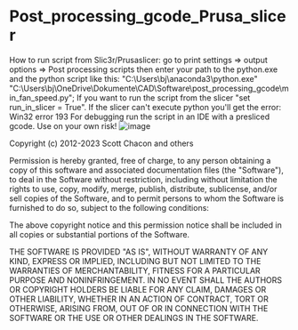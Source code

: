 # Post_processing_gcode_Prusa_slicer
How to run script from Slic3r/Prusaslicer:
go to print settings => output options => Post processing scripts then enter your path to the python.exe and the python script like this: "C:\Users\bj\anaconda3\python.exe" "C:\Users\bj\OneDrive\Dokumente\CAD\Software\post_processing_gcode\min_fan_speed.py";
If you want to run the script from the slicer "set run_in_slicer = True".
If the slicer can't execute python you'll get the error: Win32 error 193
For debugging run the script in an IDE with a presliced gcode.
Use on your own risk!
![image](https://github.com/WatchingWatches/Post_processing_gcode/assets/106354710/d433713b-6e07-48ab-8253-5edffec04f27)


Copyright (c) 2012-2023 Scott Chacon and others

Permission is hereby granted, free of charge, to any person obtaining
a copy of this software and associated documentation files (the
"Software"), to deal in the Software without restriction, including
without limitation the rights to use, copy, modify, merge, publish,
distribute, sublicense, and/or sell copies of the Software, and to
permit persons to whom the Software is furnished to do so, subject to
the following conditions:

The above copyright notice and this permission notice shall be
included in all copies or substantial portions of the Software.

THE SOFTWARE IS PROVIDED "AS IS", WITHOUT WARRANTY OF ANY KIND,
EXPRESS OR IMPLIED, INCLUDING BUT NOT LIMITED TO THE WARRANTIES OF
MERCHANTABILITY, FITNESS FOR A PARTICULAR PURPOSE AND
NONINFRINGEMENT. IN NO EVENT SHALL THE AUTHORS OR COPYRIGHT HOLDERS BE
LIABLE FOR ANY CLAIM, DAMAGES OR OTHER LIABILITY, WHETHER IN AN ACTION
OF CONTRACT, TORT OR OTHERWISE, ARISING FROM, OUT OF OR IN CONNECTION
WITH THE SOFTWARE OR THE USE OR OTHER DEALINGS IN THE SOFTWARE.
